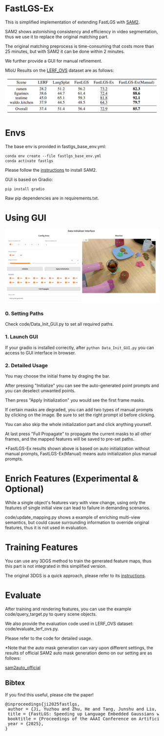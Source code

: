 # FastLGS-Ex
This is simplified implementation of extending FastLGS with [SAM2](https://github.com/facebookresearch/sam2).

SAM2 shows astonishing consistency and efficiency in video segmentation, thus we use it to replace the original matching part.

The original matching preprocess is time-consuming that costs more than 25 minutes, but with SAM2 it can be done within 2 minutes.

We further provide a GUI for manual refinement.

MIoU Results on the [LERF_OVS](https://drive.google.com/file/d/1QF1Po5p5DwTjFHu6tnTeYs_G0egMVmHt/view) dataset are as follows:

![MIoU on LERF_OVS](readme_imgs/Table.png)

# Envs
The base env is provided in fastlgs_base_env.yml: 

```
conda env create --file fastlgs_base_env.yml
conda activate fastlgs
```

Please follow the [instructions](https://github.com/facebookresearch/sam2) to install SAM2.

GUI is based on Gradio:

```
pip install gradio
```

Raw pip dependencies are in requirements.txt.

# Using GUI
![GUI Example](readme_imgs/GUI.png)
### 0. Setting Paths
Check code/Data_Init_GUI.py to set all required paths.
### 1. Launch GUI
If your gradio is installed correctly, after `python Data_Init_GUI.py` you can access to GUI interface in browser.
### 2. Detailed Usage
You may choose the initial frame by draging the bar.

After pressing "Initialize" you can see the auto-generated point prompts and you can deselect unwanted points.

Then press "Apply Initialization" you would see the first frame masks.

If certain masks are degraded, you can add two types of manual prompts by clicking on the image. Be sure to set the right prompt id before clicking.

You can also skip the whole initialization part and click anything yourself. 

At last press "Full Propagate" to propagate the current masks to all other frames, and the mapped features will be saved to pre-set paths.

*FastLGS-Ex results shown above is based on auto initialization without manual prompts, FastLGS-Ex(Manual) means auto initialization plus manual prompts.

# Enrich Features (Experimental & Optional)
While a single object's features vary with view change, using only the features of single initial view can lead to failure in demanding scenarios. 

code/update_mapping.py shows a example of enriching multi-view semantics, but could cause surrounding information to override original features, thus it is not used in evaluation.

# Training Features
You can use any 3DGS method to train the generated feature maps, thus this part is not integrated in this simplified version.

The original 3DGS is a quick approach, please refer to its [instructions](https://github.com/graphdeco-inria/gaussian-splatting).

# Evaluate
After training and rendering features, you can use the example code/query_target.py to query scene objects.

We also provide the evaluation code used in LERF_OVS dataset: code/evaluate_lerf_ovs.py.

Please refer to the code for detailed usage.

*Note that the auto mask generation can vary upon different settings, the results of official SAM2 auto mask generation demo on our setting are as follows:

[sam2auto_official](readme_imgs/sam2small.png)

## Bibtex
If you find this useful, please cite the paper!
<pre id="codecell0">@inproceedings{ji2025fastlgs,
&nbsp;author = {Ji, Yuzhou and Zhu, He and Tang, Junshu and Liu, Wuyi and Zhang, Zhizhong and Tan, Xin and Xie, Yuan},
&nbsp;title = {FastLGS: Speeding up Language Embedded Gaussians with Feature Grid Mapping},
&nbsp;booktitle = {Proceedings of the AAAI Conference on Artificial Intelligence},
&nbsp;year = {2025},
} </pre>
